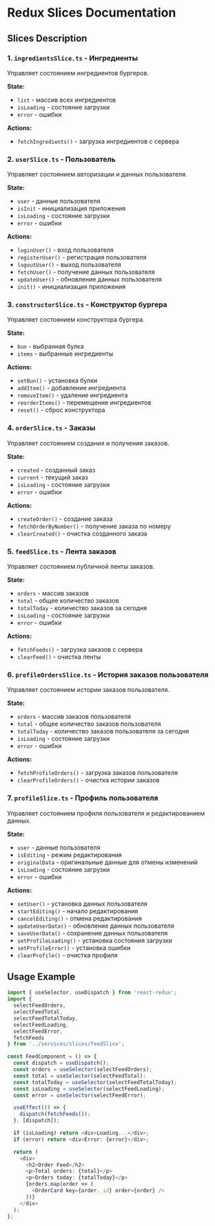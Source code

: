# Redux Slices Documentation

## Slices Description

### 1. `ingredientsSlice.ts` - Ингредиенты

Управляет состоянием ингредиентов бургеров.

**State:**
- `list` - массив всех ингредиентов
- `isLoading` - состояние загрузки
- `error` - ошибки

**Actions:**
- `fetchIngredients()` - загрузка ингредиентов с сервера

### 2. `userSlice.ts` - Пользователь

Управляет состоянием авторизации и данных пользователя.

**State:**
- `user` - данные пользователя
- `isInit` - инициализация приложения
- `isLoading` - состояние загрузки
- `error` - ошибки

**Actions:**
- `loginUser()` - вход пользователя
- `registerUser()` - регистрация пользователя
- `logoutUser()` - выход пользователя
- `fetchUser()` - получение данных пользователя
- `updateUser()` - обновление данных пользователя
- `init()` - инициализация приложения

### 3. `constructorSlice.ts` - Конструктор бургера

Управляет состоянием конструктора бургера.

**State:**
- `bun` - выбранная булка
- `items` - выбранные ингредиенты

**Actions:**
- `setBun()` - установка булки
- `addItem()` - добавление ингредиента
- `removeItem()` - удаление ингредиента
- `reorderItems()` - перемещение ингредиентов
- `reset()` - сброс конструктора

### 4. `orderSlice.ts` - Заказы

Управляет состоянием создания и получения заказов.

**State:**
- `created` - созданный заказ
- `current` - текущий заказ
- `isLoading` - состояние загрузки
- `error` - ошибки

**Actions:**
- `createOrder()` - создание заказа
- `fetchOrderByNumber()` - получение заказа по номеру
- `clearCreated()` - очистка созданного заказа

### 5. `feedSlice.ts` - Лента заказов

Управляет состоянием публичной ленты заказов.

**State:**
- `orders` - массив заказов
- `total` - общее количество заказов
- `totalToday` - количество заказов за сегодня
- `isLoading` - состояние загрузки
- `error` - ошибки

**Actions:**
- `fetchFeeds()` - загрузка заказов с сервера
- `clearFeed()` - очистка ленты

### 6. `profileOrdersSlice.ts` - История заказов пользователя

Управляет состоянием истории заказов пользователя.

**State:**
- `orders` - массив заказов пользователя
- `total` - общее количество заказов пользователя
- `totalToday` - количество заказов пользователя за сегодня
- `isLoading` - состояние загрузки
- `error` - ошибки

**Actions:**
- `fetchProfileOrders()` - загрузка заказов пользователя
- `clearProfileOrders()` - очистка истории заказов

### 7. `profileSlice.ts` - Профиль пользователя

Управляет состоянием профиля пользователя и редактированием данных.

**State:**
- `user` - данные пользователя
- `isEditing` - режим редактирования
- `originalData` - оригинальные данные для отмены изменений
- `isLoading` - состояние загрузки
- `error` - ошибки

**Actions:**
- `setUser()` - установка данных пользователя
- `startEditing()` - начало редактирования
- `cancelEditing()` - отмена редактирования
- `updateUserData()` - обновление данных пользователя
- `saveUserData()` - сохранение данных пользователя
- `setProfileLoading()` - установка состояния загрузки
- `setProfileError()` - установка ошибки
- `clearProfile()` - очистка профиля

## Usage Example

```typescript
import { useSelector, useDispatch } from 'react-redux';
import {
  selectFeedOrders,
  selectFeedTotal,
  selectFeedTotalToday,
  selectFeedLoading,
  selectFeedError,
  fetchFeeds
} from '../services/slices/feedSlice';

const FeedComponent = () => {
  const dispatch = useDispatch();
  const orders = useSelector(selectFeedOrders);
  const total = useSelector(selectFeedTotal);
  const totalToday = useSelector(selectFeedTotalToday);
  const isLoading = useSelector(selectFeedLoading);
  const error = useSelector(selectFeedError);

  useEffect(() => {
    dispatch(fetchFeeds());
  }, [dispatch]);

  if (isLoading) return <div>Loading...</div>;
  if (error) return <div>Error: {error}</div>;

  return (
    <div>
      <h2>Order Feed</h2>
      <p>Total orders: {total}</p>
      <p>Orders today: {totalToday}</p>
      {orders.map(order => (
        <OrderCard key={order._id} order={order} />
      ))}
    </div>
  );
};
```
